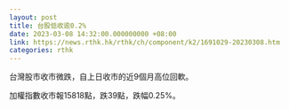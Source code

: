 ```yaml
---
layout: post
title: 台股低收逾0.2%
date: 2023-03-08 14:32:00.000000000 +08:00
link: https://news.rthk.hk/rthk/ch/component/k2/1691029-20230308.htm
categories: rthk
---
```


台灣股市收市微跌，自上日收市的近9個月高位回軟。

加權指數收市報15818點，跌39點，跌幅0.25%。
